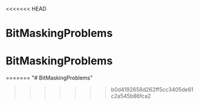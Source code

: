 <<<<<<< HEAD
# BitMaskingProblems
# BitMaskingProblems
=======
"# BitMaskingProblems" 
>>>>>>> b0d4192658d262ff5cc3405de61c2a545b86fca2
